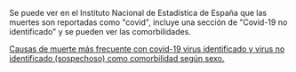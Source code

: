 Se puede ver en el Instituto Nacional de Estadística de España que las muertes son reportadas como "covid", incluye una sección de "Covid-19 no identificado" y se pueden ver las comorbilidades. 

[Causas de muerte más frecuente con covid-19 virus identificado y virus no identificado (sospechoso) como comorbilidad según sexo.](https://www.ine.es/jaxi/Datos.htm?path=/t15/p417/covid/&file=01010.px)
